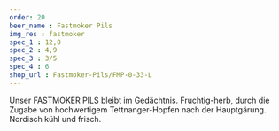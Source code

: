 ```yaml
---
order: 20
beer_name : Fastmoker Pils
img_res : fastmoker
spec_1 : 12,0
spec_2 : 4,9
spec_3 : 3/5
spec_4 : 6
shop_url : Fastmoker-Pils/FMP-0-33-L
---
```

Unser FASTMOKER PILS bleibt im Gedächtnis. Fruchtig-herb, durch die Zugabe von hochwertigem Tettnanger-Hopfen nach der Hauptgärung. Nordisch kühl und frisch.